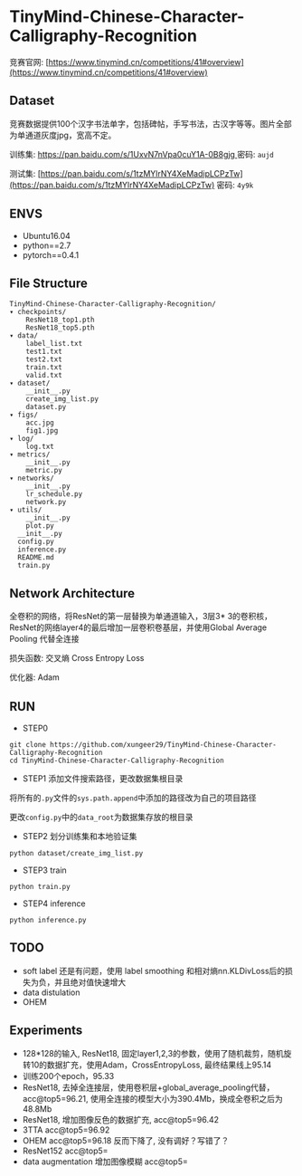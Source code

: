 # TinyMind-Chinese-Character-Calligraphy-Recognition
竞赛官网: [https://www.tinymind.cn/competitions/41#overview](https://www.tinymind.cn/competitions/41#overview)
## Dataset
竞赛数据提供100个汉字书法单字，包括碑帖，手写书法，古汉字等等。图片全部为单通道灰度jpg，宽高不定。

训练集: [https://pan.baidu.com/s/1UxvN7nVpa0cuY1A-0B8gjg ](https://pan.baidu.com/s/1UxvN7nVpa0cuY1A-0B8gjg) 密码: `aujd`

测试集: [https://pan.baidu.com/s/1tzMYlrNY4XeMadipLCPzTw](https://pan.baidu.com/s/1tzMYlrNY4XeMadipLCPzTw) 密码: `4y9k`

## ENVS
* Ubuntu16.04
* python==2.7
* pytorch==0.4.1

## File Structure
```
TinyMind-Chinese-Character-Calligraphy-Recognition/
▾ checkpoints/
    ResNet18_top1.pth
    ResNet18_top5.pth
▾ data/
    label_list.txt
    test1.txt
    test2.txt
    train.txt
    valid.txt
▾ dataset/
    __init__.py
    create_img_list.py
    dataset.py
▾ figs/
    acc.jpg
    fig1.jpg
▾ log/
    log.txt
▾ metrics/
    __init__.py
    metric.py
▾ networks/
    __init__.py
    lr_schedule.py
    network.py
▾ utils/
    __init__.py
    plot.py
  __init__.py
  config.py
  inference.py
  README.md
  train.py  
```
## Network Architecture
全卷积的网络，将ResNet的第一层替换为单通道输入，3层3\* 3的卷积核，
ResNet的网络layer4的最后增加一层卷积卷基层，并使用Global Average Pooling 代替全连接

损失函数: 交叉熵 Cross Entropy Loss

优化器: Adam

## RUN
* STEP0
```
git clone https://github.com/xungeer29/TinyMind-Chinese-Character-Calligraphy-Recognition
cd TinyMind-Chinese-Character-Calligraphy-Recognition
```
* STEP1
添加文件搜索路径，更改数据集根目录

将所有的`.py`文件的`sys.path.append`中添加的路径改为自己的项目路径

更改`config.py`中的`data_root`为数据集存放的根目录
* STEP2
划分训练集和本地验证集

```
python dataset/create_img_list.py
```

* STEP3
train

```
python train.py
```

* STEP4
inference
```
python inference.py
```

## TODO
* soft label 还是有问题，使用 label smoothing 和相对熵nn.KLDivLoss后的损失为负，并且绝对值快速增大
* data distulation
* OHEM



## Experiments
* 128\*128的输入, ResNet18, 固定layer1,2,3的参数，使用了随机裁剪，随机旋转10的数据扩充，使用Adam，CrossEntropyLoss, 最终结果线上95.14
* 训练200个epoch，95.33
* ResNet18, 去掉全连接层，使用卷积层+global_average_pooling代替，acc@top5=96.21, 使用全连接的模型大小为390.4Mb，换成全卷积之后为48.8Mb
* ResNet18, 增加图像反色的数据扩充, acc@top5=96.42
* 3TTA acc@top5=96.92
* OHEM acc@top5=96.18 反而下降了, 没有调好？写错了？
* ResNet152 acc@top5=
* data augmentation 增加图像模糊 acc@top5=
